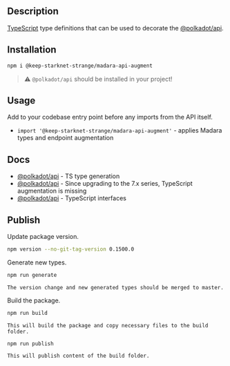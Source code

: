 ## Description

<a href="http://www.typescriptlang.org" target="_blank">TypeScript</a> type
definitions that can be used to decorate the
<a href="https://www.npmjs.com/package/@polkadot/api" target="_blank">@polkadot/api</a>.

## Installation

```bash
npm i @keep-starknet-strange/madara-api-augment
```

> :warning: `@polkadot/api` should be installed in your project!

## Usage

Add to your codebase entry point before any imports from the API itself.

- `import '@keep-starknet-strange/madara-api-augment'` - applies Madara types
  and endpoint augmentation

## Docs

- <a href="https://polkadot.js.org/docs/api/examples/promise/typegen/" target="_blank">@polkadot/api</a> -
  TS type generation
- <a href="https://polkadot.js.org/docs/api/FAQ/#since-upgrading-to-the-7x-series-typescript-augmentation-is-missing" target="_blank">@polkadot/api</a> -
  Since upgrading to the 7.x series, TypeScript augmentation is missing
- <a href="https://polkadot.js.org/docs/api/start/typescript" target="_blank">@polkadot/api</a> -
  TypeScript interfaces

## Publish

Update package version.

```bash
npm version --no-git-tag-version 0.1500.0
```

Generate new types.

```bash
npm run generate
```

`The version change and new generated types should be merged to master.`

Build the package.

```bash
npm run build
```

`This will build the package and copy necessary files to the build folder.`

```bash
npm run publish
```

`This will publish content of the build folder.`
